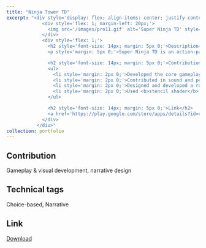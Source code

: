 ```yaml
---
title: "Ninja Tower TD"
excerpt: "<div style='display: flex; align-items: center; justify-content: space-between; font-size: 14px;'>
             <div style='flex: 1; margin-left: 20px;'>
               <img src='/images/pro11.gif' alt='Super Ninja TD' style='max-width: 100%;'>
             </div>
             <div style='flex: 1;'>
               <h2 style='font-size: 14px; margin: 5px 0;'>Description</h2>
               <p style='margin: 5px 0;'>Super Ninja TD is an action-packed Tower Defense game where you battle mythical enemies using powerful weapons like katanas, fireballs, shurikens, and more. Upgrade your arsenal by collecting coins and tokens. Face epic boss fights, choose your upgrades, and fight on in this thrilling adventure!</p>

               <h2 style='font-size: 14px; margin: 5px 0;'>Contribution</h2>
               <ul>
                 <li style='margin: 2px 0;'>Developed the core gameplay loop and leveraged <b>object pooling</b> to optimize spawn systems (projectiles, enemies etc).</li>
                 <li style='margin: 2px 0;'>Contributed in sound and performant <b>particle systems</b> to significantly improve game feel</li>
                 <li style='margin: 2px 0;'>Designed and developed a robust data system using <b>scriptable objects</b></li>
                 <li style='margin: 2px 0;'>Used <b>stencil shader</b> to implement hole gameplay</b></li>
               </ul>

               <h2 style='font-size: 14px; margin: 5px 0;'>Link</h2>
               <a href='https://play.google.com/store/apps/details?id=com.minigamelab.superninjatd'>Download</a>
             </div>   
           </div>"
collection: portfolio
---
```


Contribution
-----
Gameplay & visual development, narrative design

Technical tags
-----
Choice-based, Narrative

Link
-----
[Download](https://play.google.com/store/apps/details?id=com.kolpoverse.poolrules)
